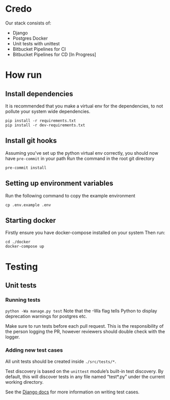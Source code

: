 # Credo

Our stack consists of:

- Django
- Postgres Docker
- Unit tests with unittest
- Bitbucket Pipelines for CI
- Bitbucket Pipelines for CD [In Progress]


# How run

## Install dependencies
It is recommended that you make a virtual env for the dependencies, to not
pollute your system wide dependencies.

```
pip install -r requirements.txt
pip install -r dev-requirements.txt
```

## Install git hooks
Assuming you've set up the python virtual env correctly, you should now have `pre-commit` in your path
Run the command in the root git directory
```
pre-commit install
```

## Setting up environment variables
Run the following command to copy the example environment
```
cp .env.example .env
```

## Starting docker
Firstly ensure you have docker-compose installed on your system
Then run:
```
cd ./docker
docker-compose up
```

# Testing

## Unit tests

### Running tests

```python -Wa manage.py test```
Note that the -Wa flag tells Python to display deprecation warnings for postgres etc.

Make sure to run tests before each pull request. This is the responsibility of the person logging the PR, however reviewers should double check with the logger.

### Adding new test cases

All unit tests should be created inside `./src/tests/*`.

Test discovery is based on the `unittest` module’s built-in test discovery. By default, this will discover tests in any file named “test*.py” under the current working directory.

See the [Django docs](https://docs.djangoproject.com/en/2.2/topics/testing/overview/) for more information on writing test cases.


